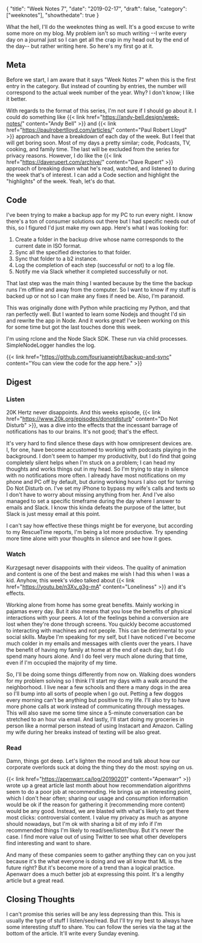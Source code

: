 {
  "title": "Week Notes 7",
  "date": "2019-02-17",
  "draft": false,
  "category": ["weeknotes"],
  "showthedate": true
}

What the hell, I'll do the weeknotes thing as well. It's a good excuse to write some more on my blog. My problem isn't so much writing --I write every day on a journal just so I can get all the crap in my head out by the end of the day-- but rather writing here. So here's my first go at it.

## Meta
Before we start, I am aware that it says "Week Notes 7" when this is the first entry in the category. But instead of counting by entries, the number will correspond to the actual week number of the year. Why? I don't know; I like it better.

With regards to the format of this series, I'm not sure if I should go about it. I could do something like {{< link href="https://andy-bell.design/week-notes/" content="Andy Bell" >}} and {{< link href="https://paulrobertlloyd.com/articles/" content="Paul Robert Lloyd" >}} approach and have a breakdown of each day of the week. But I feel that will get boring soon. Most of my days a pretty similar; code, Podcasts, TV, cooking, and family time. The last will be excluded from the series for privacy reasons. However, I do like the {{< link href="https://daverupert.com/archive/" content="Dave Rupert" >}} approach of breaking down what he's read, watched, and listened to during the week that's of interest. I can add a Code section and highlight the "highlights" of the week. Yeah, let's do that.

## Code
I've been trying to make a backup app for my PC to run every night. I know there's a ton of consumer solutions out there but I had specific needs out of this, so I figured I'd just make my own app. Here's what I was looking for:
1. Create a folder in the backup drive whose name corresponds to the current date in ISO format.
2. Sync all the specified directories to that folder.
3. Sync that folder to a b2 instance.
4. Log the completion of each step (successful or not) to a log file.
5. Notify me via Slack whether it completed successfully or not.

That last step was the main thing I wanted because by the time the backup runs I'm offline and away from the computer. So I want to know if my stuff is backed up or not so I can make any fixes if need be. Also, I'm paranoid.

This was originally done with Python while practicing my Python, and that ran perfectly well. But I wanted to learn some Nodejs and thought I'd sin and rewrite the app in Node. And it works great! I've been working on this for some time but got the last touches done this week.

I'm using rclone and the Node Slack SDK. These run via child processes. SimpleNodeLogger handles the log.

{{< link href="https://github.com/fourjuaneight/backup-and-sync" content="You can view the code for the app here." >}}

## Digest
### Listen
20K Hertz never disappoints. And this weeks episode, {{< link href="https://www.20k.org/episodes/donotdisturb" content="Do Not Disturb" >}}, was a dive into the effects that the incessant barrage of notifications has to our brains. It's not good; that's the effect.

It's very hard to find silence these days with how omnipresent devices are. I, for one, have become accustomed to working with podcasts playing in the background. I don't seem to hamper my productivity, but I do find that going completely silent helps when I'm stuck on a problem; I can head my thoughts and works things out in my head. So I'm trying to stay in silence with no notifications more often. I already have most notifications on my phone and PC off by default, but during working hours I also opt for turning Do Not Disturb on. I've set my iPhone to bypass my wife's calls and texts so I don't have to worry about missing anything from her. And I've also managed to set a specific timeframe during the day where I answer to emails and Slack. I know this kinda defeats the purpose of the latter, but Slack is just messy email at this point.

I can't say how effective these things might be for everyone, but according to my RescueTime reports, I'm being a lot more productive. Try spending more time alone with your thoughts in silence and see how it goes.

### Watch
Kurzgesagt never disappoints with their videos. The quality of animation and content is one of the best and makes me wish I had this when I was a kid. Anyhow, this week's video talked about {{< link href="https://youtu.be/n3Xv_g3g-mA" content="Loneliness" >}} and it's effects. 

Working alone from home has some great benefits. Mainly working in pajamas every day. But it also means that you lose the benefits of physical interactions with your peers. A lot of the feelings behind a conversion are lost when they're done through screens. You quickly become accustomed to interacting with machines and not people. This can be detrimental to your social skills. Maybe I'm speaking for my self, but I have noticed I've become much colder in my emails and messages with clients over the years. I have the benefit of having my family at home at the end of each day, but I do spend many hours alone. And I do feel very much alone during that time, even if I'm occupied the majority of my time.

So, I'll be doing some things differently from now on. Walking does wonders for my problem solving so I think I'll start my days with a walk around the neighborhood. I live near a few schools and there a many dogs in the area so I'll bump into all sorts of people when I go out. Petting a few doggos every morning can't be anything but positive to my life. I'll also try to have more phone calls at work instead of communicating through messages. This will also save me some time since a 5-minute conversation can be stretched to an hour via email. And lastly, I'll start doing my groceries in person like a normal person instead of using Instacart and Amazon. Calling my wife during her breaks instead of texting will be also great.

### Read
Damn, things got deep. Let's lighten the mood and talk about how our corporate overlords suck at doing the thing they do the most: spying on us.

{{< link href="https://apenwarr.ca/log/20190201" content="Apenwarr" >}} wrote up a great article last month about how recommendation algorithms seem to do a poor job at recommending. He brings up an interesting point, which I don't hear often; sharing our usage and consumption information would be ok if the reason for gathering it (recommending more content) would be any good. Instead, we are blasted with what's likely to get there most clicks: controversial content. I value my privacy as much as anyone should nowadays, but I'm ok with sharing a bit of my info if I'm recommended things I'm likely to read/see/listen/buy. But it's never the case. I find more value out of using Twitter to see what other developers find interesting and want to share.

And many of these companies seem to gather anything they can on you just because it's the what everyone is doing and we all know that ML is the future right? But it's become more of a trend than a logical practice. Apenwarr does a much better job at expressing this point. It's a lengthy article but a great read.

## Closing Thoughts
I can't promise this series will be any less depressing than this. This is usually the type of stuff I listen/see/read. But I'll try my best to always have some interesting stuff to share. You can follow the series via the tag at the bottom of the article. It'll write every Sunday evening.